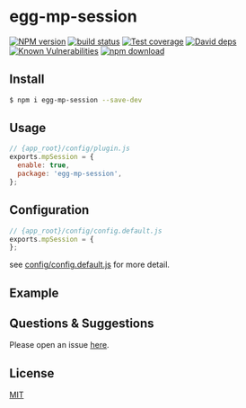 # egg-mp-session

[![NPM version][npm-image]][npm-url]
[![build status][travis-image]][travis-url]
[![Test coverage][codecov-image]][codecov-url]
[![David deps][david-image]][david-url]
[![Known Vulnerabilities][snyk-image]][snyk-url]
[![npm download][download-image]][download-url]

[npm-image]: https://img.shields.io/npm/v/egg-mp-session.svg?style=flat-square
[npm-url]: https://npmjs.org/package/egg-mp-session
[travis-image]: https://img.shields.io/travis/eggjs/egg-mp-session.svg?style=flat-square
[travis-url]: https://travis-ci.org/eggjs/egg-mp-session
[codecov-image]: https://img.shields.io/codecov/c/github/eggjs/egg-mp-session.svg?style=flat-square
[codecov-url]: https://codecov.io/github/eggjs/egg-mp-session?branch=master
[david-image]: https://img.shields.io/david/eggjs/egg-mp-session.svg?style=flat-square
[david-url]: https://david-dm.org/eggjs/egg-mp-session
[snyk-image]: https://snyk.io/test/npm/egg-mp-session/badge.svg?style=flat-square
[snyk-url]: https://snyk.io/test/npm/egg-mp-session
[download-image]: https://img.shields.io/npm/dm/egg-mp-session.svg?style=flat-square
[download-url]: https://npmjs.org/package/egg-mp-session

<!--
Description here.
-->

## Install

```bash
$ npm i egg-mp-session --save-dev
```

## Usage

```js
// {app_root}/config/plugin.js
exports.mpSession = {
  enable: true,
  package: 'egg-mp-session',
};
```

## Configuration

```js
// {app_root}/config/config.default.js
exports.mpSession = {
};
```

see [config/config.default.js](config/config.default.js) for more detail.

## Example

<!-- example here -->

## Questions & Suggestions

Please open an issue [here](https://github.com/chrislone/issues).

## License

[MIT](LICENSE)
